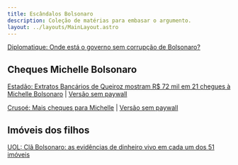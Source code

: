 ```yaml
---
title: Escândalos Bolsonaro
description: Coleção de matérias para embasar o argumento.
layout: ../layouts/MainLayout.astro
---
```


[Diplomatique: Onde está o governo sem corrupção de Bolsonaro?](https://diplomatique.org.br/onde-esta-o-governo-sem-corrupcao-de-bolsonaro/)

## Cheques Michelle Bolsonaro
[Estadão: Extratos Bancários de Queiroz mostram R$ 72 mil em 21 chegues à Michelle Bolsonaro](https://politica.estadao.com.br/blogs/fausto-macedo/extratos-bancarios-de-queiroz-mostram-cheques-a-primeira-dama-michelle-bolsonaro/)
| [Versão sem paywall](https://12ft.io/proxy?q=https%3A%2F%2Fpolitica.estadao.com.br%2Fblogs%2Ffausto-macedo%2Fextratos-bancarios-de-queiroz-mostram-cheques-a-primeira-dama-michelle-bolsonaro%2F)

[Crusoé: Mais cheques para Michelle](https://crusoe.uol.com.br/edicoes/119/mais-cheques-para-michelle/)
| [Versão sem paywall](https://12ft.io/proxy?q=https%3A%2F%2Fcrusoe.uol.com.br%2Fedicoes%2F119%2Fmais-cheques-para-michelle%2F)
## Imóveis dos filhos
[UOL: Clã Bolsonaro: as evidências de dinheiro vivo em cada um dos 51 imóveis](https://noticias.uol.com.br/politica/ultimas-noticias/2022/09/09/como-rastreamos-que-o-cla-bolsonaro-pagou-com-dinheiro-vivo-51-imoveis.htm)

